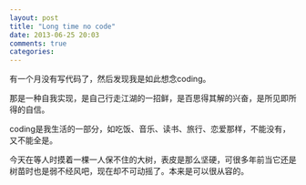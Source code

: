 ```yaml
---
layout: post
title: "Long time no code"
date: 2013-06-25 20:03
comments: true
categories: 
---
```

有一个月没有写代码了，然后发现我是如此想念coding。  

那是一种自我实现，是自己行走江湖的一招鲜，是百思得其解的兴奋，是所见即所得的自信。  

coding是我生活的一部分，如吃饭、音乐、读书、旅行、恋爱那样，不能没有，又不能全是。  

今天在等人时摸着一棵一人保不住的大树，表皮是那么坚硬，可很多年前当它还是树苗时也是弱不经风吧，现在却不可动摇了。本来是可以很从容的。  
